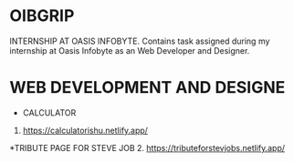# OIBGRIP
INTERNSHIP AT OASIS INFOBYTE. Contains task assigned during my internship at Oasis Infobyte as an Web Developer and Designer.

# WEB DEVELOPMENT AND DESIGNE

* CALCULATOR
1. https://calculatorishu.netlify.app/

*TRIBUTE PAGE FOR STEVE JOB
2. https://tributeforstevjobs.netlify.app/
